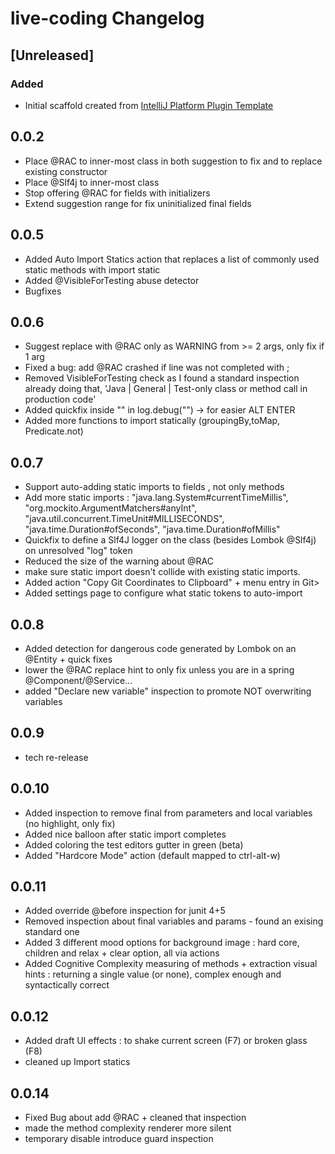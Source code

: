 <!-- Keep a Changelog guide -> https://keepachangelog.com -->

# live-coding Changelog
    
## [Unreleased]
### Added
- Initial scaffold created from [IntelliJ Platform Plugin Template](https://github.com/JetBrains/intellij-platform-plugin-template)
## 0.0.2
- Place @RAC to inner-most class in both suggestion to fix and to replace existing constructor
- Place @Slf4j to inner-most class
- Stop offering @RAC for fields with initializers
- Extend suggestion range for fix uninitialized final fields
## 0.0.5
- Added Auto Import Statics action that replaces a list of commonly used static methods with import static
- Added @VisibleForTesting abuse detector
- Bugfixes
## 0.0.6
- Suggest replace with @RAC only as WARNING from >= 2 args, only fix if 1 arg
- Fixed a bug: add @RAC crashed if line was not completed with ;
- Removed VisibleForTesting check as I found a standard inspection already doing that, 'Java | General | Test-only class or method call in production code'
- Added quickfix inside "" in log.debug("")  -> for easier ALT ENTER
- Added more functions to import statically (groupingBy,toMap, Predicate.not)
## 0.0.7
- Support auto-adding static imports to fields , not only methods
- Add more static imports :  "java.lang.System#currentTimeMillis",  "org.mockito.ArgumentMatchers#anyInt",   "java.util.concurrent.TimeUnit#MILLISECONDS",  "java.time.Duration#ofSeconds",
  "java.time.Duration#ofMillis"
- Quickfix to define a Slf4J logger on the class (besides Lombok @Slf4j) on unresolved "log" token
- Reduced the size of the warning about @RAC
- make sure static import doesn't collide with existing static imports.
- Added action "Copy Git Coordinates to Clipboard" + menu entry in Git>
- Added settings page to configure what static tokens to auto-import
## 0.0.8
- Added detection for dangerous code generated by Lombok on an @Entity + quick fixes
- lower the @RAC replace hint to only fix unless you are in a spring @Component/@Service...
- added "Declare new variable" inspection to promote NOT overwriting variables
## 0.0.9
- tech re-release
## 0.0.10
- Added inspection to remove final from parameters and local variables (no highlight, only fix)
- Added nice balloon after static import completes
- Added coloring the test editors gutter in green (beta)
- Added "Hardcore Mode" action (default mapped to ctrl-alt-w)
## 0.0.11
- Added override @before inspection for junit 4+5
- Removed inspection about final variables and params - found an exising standard one
- Added 3 different mood options for background image : hard core, children and relax + clear option, all via actions
- Added Cognitive Complexity measuring of methods + extraction visual hints : returning a single value (or none), complex enough and syntactically correct
## 0.0.12
- Added draft UI effects : to shake current screen (F7) or broken glass (F8)
- cleaned up Import statics
## 0.0.14
- Fixed Bug about add @RAC + cleaned that inspection
- made the method complexity renderer more silent
- temporary disable introduce guard inspection